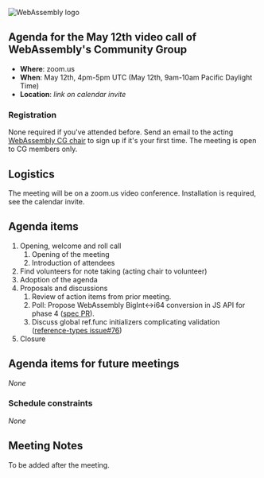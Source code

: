 ![WebAssembly logo](/images/WebAssembly.png)

## Agenda for the May 12th video call of WebAssembly's Community Group

- **Where**: zoom.us
- **When**: May 12th, 4pm-5pm UTC (May 12th, 9am-10am Pacific Daylight Time)
- **Location**: *link on calendar invite*

### Registration

None required if you've attended before. Send an email to the acting [WebAssembly CG chair](mailto:webassembly-cg-chair@chromium.org)
to sign up if it's your first time. The meeting is open to CG members only.

## Logistics

The meeting will be on a zoom.us video conference.
Installation is required, see the calendar invite.

## Agenda items

1. Opening, welcome and roll call
    1. Opening of the meeting
    1. Introduction of attendees
1. Find volunteers for note taking (acting chair to volunteer)
1. Adoption of the agenda
1. Proposals and discussions
    1. Review of action items from prior meeting.
    1. Poll: Propose WebAssembly BigInt<->i64 conversion in JS API for phase 4 ([spec PR](https://github.com/WebAssembly/spec/pull/707)).
    1. Discuss global ref.func initializers complicating validation ([reference-types issue#76](https://github.com/WebAssembly/reference-types/issues/76))
1. Closure

## Agenda items for future meetings

*None*

### Schedule constraints

*None*

## Meeting Notes

To be added after the meeting.
